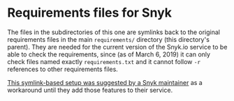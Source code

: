 # Requirements files for Snyk

The files in the subdirectories of this one are symlinks back to the original
requirements files in the main `requirements/` directory
(this directory's parent).
They are needed for the current version of the Snyk.io service
to be able to check the requirements, since (as of March 6, 2019) it
can only check files named exactly `requirements.txt` and it
cannot follow `-r` references to other requirements files.

[This symlink-based setup was suggested by a Snyk maintainer](https://github.com/snyk/snyk-python-plugin/issues/21#issuecomment-463514410)
as a workaround until they add those features to their service.
